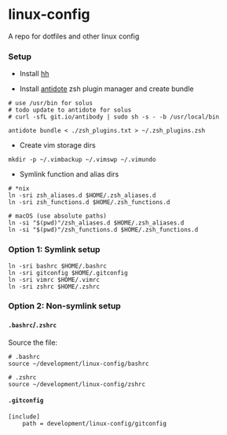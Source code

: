 # linux-config

A repo for dotfiles and other linux config

### Setup

- Install [hh](https://github.com/dvorka/hstr)

- Install [antidote](https://github.com/mattmc3/antidote) zsh plugin manager and create bundle

```shell
# use /usr/bin for solus
# todo update to antidote for solus
# curl -sfL git.io/antibody | sudo sh -s - -b /usr/local/bin

antidote bundle < ./zsh_plugins.txt > ~/.zsh_plugins.zsh
```

- Create vim storage dirs

```shell
mkdir -p ~/.vimbackup ~/.vimswp ~/.vimundo
```

- Symlink function and alias dirs

```shell
# *nix
ln -sri zsh_aliases.d $HOME/.zsh_aliases.d
ln -sri zsh_functions.d $HOME/.zsh_functions.d

# macOS (use absolute paths)
ln -si "$(pwd)"/zsh_aliases.d $HOME/.zsh_aliases.d
ln -si "$(pwd)"/zsh_functions.d $HOME/.zsh_functions.d
```

### Option 1: Symlink setup

```shell
ln -sri bashrc $HOME/.bashrc
ln -sri gitconfig $HOME/.gitconfig
ln -sri vimrc $HOME/.vimrc
ln -sri zshrc $HOME/.zshrc
```

### Option 2: Non-symlink setup

#### `.bashrc`/`.zshrc`

Source the file:

```shell
# .bashrc
source ~/development/linux-config/bashrc

# .zshrc
source ~/development/linux-config/zshrc
```

#### `.gitconfig`

```
[include]
    path = development/linux-config/gitconfig
```


